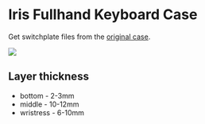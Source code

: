 Iris Fullhand Keyboard Case
===========================
Get switchplate files from the [original case](https://github.com/keebio/iris-case).

<img src="https://raw.githubusercontent.com/idmitriev/iris-fullhand-case/master/glamshot.jpg"/>

Layer thickness
---------------
 - bottom - 2-3mm
 - middle - 10-12mm
 - wristress - 6-10mm
